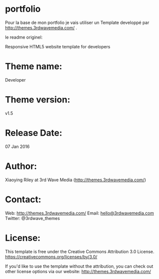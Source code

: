 # portfolio
Pour la base de mon portfolio je vais utiliser un Template developpé par http://themes.3rdwavemedia.com/ .

le readme originel:

Responsive HTML5 website template for developers

Theme name:
=======================================================================
Developer

Theme version:
=======================================================================
v1.5

Release Date:
=======================================================================
07 Jan 2016

Author: 
=======================================================================
Xiaoying Riley at 3rd Wave Media (http://themes.3rdwavemedia.com/)

Contact:
=======================================================================
Web: http://themes.3rdwavemedia.com/
Email: hello@3rdwavemedia.com
Twitter: @3rdwave_themes

License: 
=======================================================================
This template is free under the Creative Commons Attribution 3.0 License.
https://creativecommons.org/licenses/by/3.0/

If you'd like to use the template without the attribution, you can check out other license options via our website: http://themes.3rdwavemedia.com/ 
